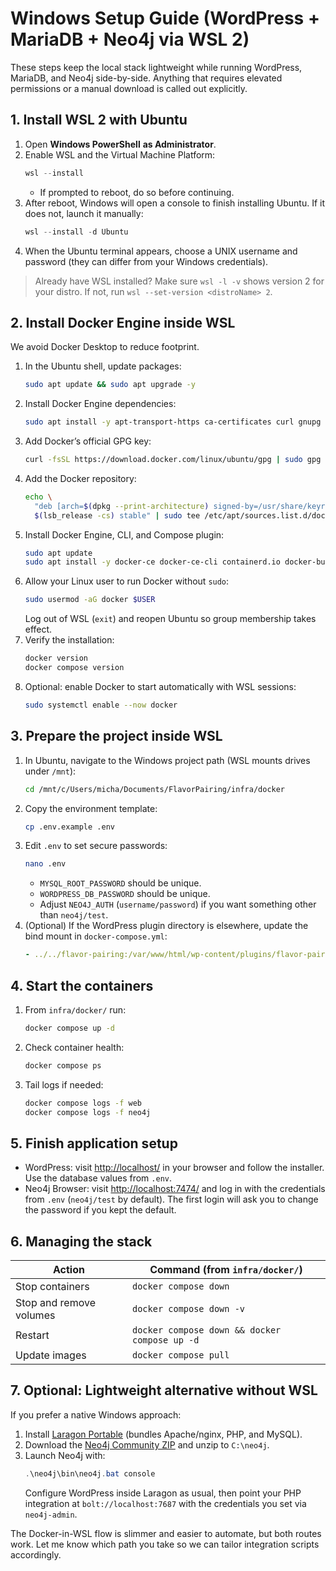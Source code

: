# Windows Setup Guide (WordPress + MariaDB + Neo4j via WSL 2)

These steps keep the local stack lightweight while running WordPress, MariaDB, and Neo4j side-by-side. Anything that requires elevated permissions or a manual download is called out explicitly.

## 1. Install WSL 2 with Ubuntu

1. Open **Windows PowerShell** **as Administrator**.
2. Enable WSL and the Virtual Machine Platform:
   ```powershell
   wsl --install
   ```
   - If prompted to reboot, do so before continuing.
3. After reboot, Windows will open a console to finish installing Ubuntu. If it does not, launch it manually:
   ```powershell
   wsl --install -d Ubuntu
   ```
4. When the Ubuntu terminal appears, choose a UNIX username and password (they can differ from your Windows credentials).

> Already have WSL installed? Make sure `wsl -l -v` shows version 2 for your distro. If not, run `wsl --set-version <distroName> 2`.

## 2. Install Docker Engine inside WSL

We avoid Docker Desktop to reduce footprint.

1. In the Ubuntu shell, update packages:
   ```bash
   sudo apt update && sudo apt upgrade -y
   ```
2. Install Docker Engine dependencies:
   ```bash
   sudo apt install -y apt-transport-https ca-certificates curl gnupg lsb-release
   ```
3. Add Docker’s official GPG key:
   ```bash
   curl -fsSL https://download.docker.com/linux/ubuntu/gpg | sudo gpg --dearmor -o /usr/share/keyrings/docker.gpg
   ```
4. Add the Docker repository:
   ```bash
   echo \
     "deb [arch=$(dpkg --print-architecture) signed-by=/usr/share/keyrings/docker.gpg] https://download.docker.com/linux/ubuntu \
     $(lsb_release -cs) stable" | sudo tee /etc/apt/sources.list.d/docker.list > /dev/null
   ```
5. Install Docker Engine, CLI, and Compose plugin:
   ```bash
   sudo apt update
   sudo apt install -y docker-ce docker-ce-cli containerd.io docker-buildx-plugin docker-compose-plugin
   ```
6. Allow your Linux user to run Docker without `sudo`:
   ```bash
   sudo usermod -aG docker $USER
   ```
   Log out of WSL (`exit`) and reopen Ubuntu so group membership takes effect.
7. Verify the installation:
   ```bash
   docker version
   docker compose version
   ```
8. Optional: enable Docker to start automatically with WSL sessions:
   ```bash
   sudo systemctl enable --now docker
   ```

## 3. Prepare the project inside WSL

1. In Ubuntu, navigate to the Windows project path (WSL mounts drives under `/mnt`):
   ```bash
   cd /mnt/c/Users/micha/Documents/FlavorPairing/infra/docker
   ```
2. Copy the environment template:
   ```bash
   cp .env.example .env
   ```
3. Edit `.env` to set secure passwords:
   ```bash
   nano .env
   ```
   - `MYSQL_ROOT_PASSWORD` should be unique.
   - `WORDPRESS_DB_PASSWORD` should be unique.
   - Adjust `NEO4J_AUTH` (`username/password`) if you want something other than `neo4j/test`.
4. (Optional) If the WordPress plugin directory is elsewhere, update the bind mount in `docker-compose.yml`:
   ```yaml
   - ../../flavor-pairing:/var/www/html/wp-content/plugins/flavor-pairing
   ```

## 4. Start the containers

1. From `infra/docker/` run:
   ```bash
   docker compose up -d
   ```
2. Check container health:
   ```bash
   docker compose ps
   ```
3. Tail logs if needed:
   ```bash
   docker compose logs -f web
   docker compose logs -f neo4j
   ```

## 5. Finish application setup

- WordPress: visit [http://localhost/](http://localhost/) in your browser and follow the installer. Use the database values from `.env`.
- Neo4j Browser: visit [http://localhost:7474/](http://localhost:7474/) and log in with the credentials from `.env` (`neo4j/test` by default). The first login will ask you to change the password if you kept the default.

## 6. Managing the stack

| Action | Command (from `infra/docker/`) |
| ------ | ------------------------------ |
| Stop containers | `docker compose down` |
| Stop and remove volumes | `docker compose down -v` |
| Restart | `docker compose down && docker compose up -d` |
| Update images | `docker compose pull` |

## 7. Optional: Lightweight alternative without WSL

If you prefer a native Windows approach:

1. Install [Laragon Portable](https://laragon.org/download/) (bundles Apache/nginx, PHP, and MySQL).
2. Download the [Neo4j Community ZIP](https://neo4j.com/download-center/#community) and unzip to `C:\neo4j`.
3. Launch Neo4j with:
   ```powershell
   .\neo4j\bin\neo4j.bat console
   ```
   Configure WordPress inside Laragon as usual, then point your PHP integration at `bolt://localhost:7687` with the credentials you set via `neo4j-admin`.

The Docker-in-WSL flow is slimmer and easier to automate, but both routes work. Let me know which path you take so we can tailor integration scripts accordingly.
